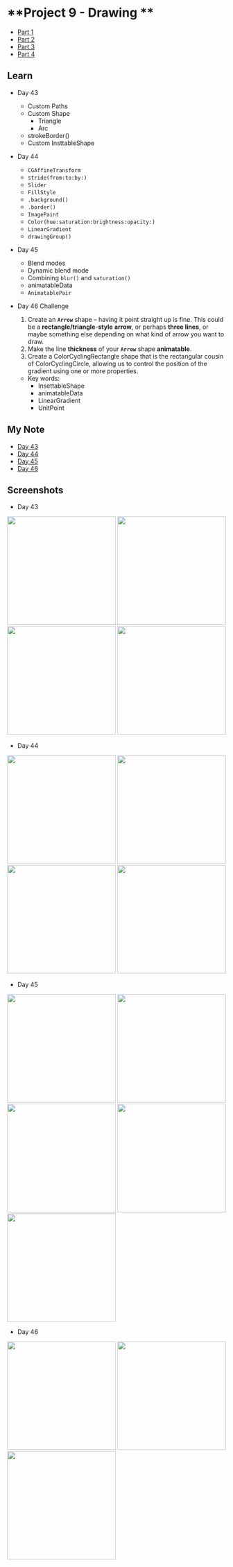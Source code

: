 # **Project 9 - Drawing **

- [Part 1](https://www.hackingwithswift.com/100/swiftui/43)
- [Part 2](https://www.hackingwithswift.com/100/swiftui/44)
- [Part 3](https://www.hackingwithswift.com/100/swiftui/45)
- [Part 4](https://www.hackingwithswift.com/100/swiftui/46)

## **Learn**

- Day 43
    - Custom Paths
    - Custom Shape
        - Triangle
        - Arc
    - strokeBorder()
    - Custom InsttableShape

- Day 44
    - `CGAffineTransform`
    - `stride(from:to:by:)`
    - `Slider`
    - `FillStyle`
    - `.background()`
    - `.border()`
    - `ImagePaint`
    - `Color(hue:saturation:brightness:opacity:)`
    - `LinearGradient`
    - `drawingGroup()`
    
- Day 45
    - Blend modes
    - Dynamic blend mode
    - Combining `blur()` and `saturation()`
    - animatableData
    - `AnimatablePair`

- Day 46 Challenge
    1. Create an **`Arrow`** shape – having it point straight up is fine. This could be a **rectangle/triangle**-**style** **arrow**, or perhaps **three lines**, or maybe something else depending on what kind of arrow you want to draw.
    2. Make the line **thickness** of your **`Arrow`** shape **animatable**.
    3. Create a ColorCyclingRectangle shape that is the rectangular cousin of ColorCyclingCircle, allowing us to control the position of the gradient using one or more properties.
    - Key words:
        - InsettableShape
        - animatableData
        - LinearGradient
        - UnitPoint
    
    
## **My Note**

- [Day 43](https://hsiangdev.notion.site/Day-43-Project-9-Part-1-Drawing-100DaysOfSwiftUI-22adfcebd1654d13b004bae298d7da8e?pvs=4)
- [Day 44](https://hsiangdev.notion.site/Day-44-Project-9-Part-2-Drawing-100DaysOfSwiftUI-73efaa63e87347a6850b57d6de8e0f38?pvs=4)
- [Day 45](https://hsiangdev.notion.site/Day-45-Project-9-Part-3-Drawing-100DaysOfSwiftUI-4f58ab661ebb4cab9e79b154c58f7c8f?pvs=4)
- [Day 46](https://hsiangdev.notion.site/Day-46-Project-9-Part-4-Challenge-100DaysOfSwiftUI-d4e4c34b00f04590927c93884da40e0e?pvs=4)

## Screenshots

- Day 43

<div>
    <img src="Screenshots/day43-Drawing-1.png" width="250">
    <img src="Screenshots/day43-Drawing-2.png" width="250">
    <img src="Screenshots/day43-Drawing-3.png" width="250">
    <img src="Screenshots/day43-Drawing-4.png" width="250">
</div>

- Day 44

<div>
    <img src="Screenshots/day44-Drawing-1.png" width="250">
    <img src="Screenshots/day44-Drawing-2.png" width="250">
    <img src="Screenshots/day44-Drawing-3.png" width="250">
    <img src="Screenshots/day44-Drawing-4.png" width="250">
</div>

- Day 45

<div>
    <img src="Screenshots/day45-Drawing-1.png" width="250">
    <img src="Screenshots/day45-Drawing-2.png" width="250">
    <img src="Screenshots/day45-Drawing-3.png" width="250">
    <img src="Screenshots/day45-Drawing-4.png" width="250">
    <img src="Screenshots/day45-Drawing-5.png" width="250">
</div>

- Day 46

<div>
    <img src="Screenshots/day46-Challenge-1.png" width="250">
    <img src="Screenshots/day46-Challenge-2.png" width="250">
    <img src="Screenshots/day46-Challenge-3.png" width="250">
</div>

